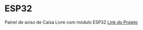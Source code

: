 # ESP32
Painel de aviso de Caixa Livre com módulo ESP32
<a href="https://trabalho-esp32.netlify.app/">Link do Projeto</a>
